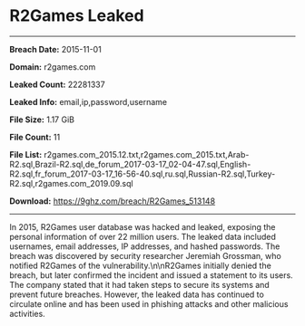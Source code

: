 # R2Games Leaked

------------
**Breach Date:** 2015-11-01

**Domain:** r2games.com

**Leaked Count:** 22281337

**Leaked Info:** email,ip,password,username

**File Size:** 1.17 GiB

**File Count:** 11

**File List:** r2games.com_2015.12.txt,r2games.com_2015.txt,Arab-R2.sql,Brazil-R2.sql,de_forum_2017-03-17_02-04-47.sql,English-R2.sql,fr_forum_2017-03-17_16-56-40.sql,ru.sql,Russian-R2.sql,Turkey-R2.sql,r2games.com_2019.09.sql

**Download:** https://9ghz.com/breach/R2Games_513148

------------
In 2015, R2Games user database was hacked and leaked, exposing the personal information of over 22 million users. The leaked data included usernames, email addresses, IP addresses, and hashed passwords. The breach was discovered by security researcher Jeremiah Grossman, who notified R2Games of the vulnerability.\n\nR2Games initially denied the breach, but later confirmed the incident and issued a statement to its users. The company stated that it had taken steps to secure its systems and prevent future breaches. However, the leaked data has continued to circulate online and has been used in phishing attacks and other malicious activities.
